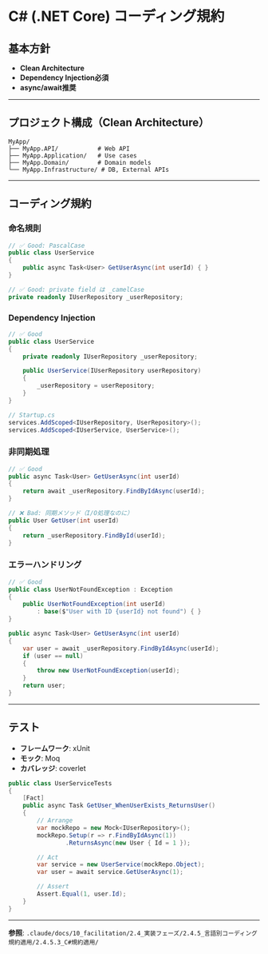 # C# (.NET Core) コーディング規約

## 基本方針

- **Clean Architecture**
- **Dependency Injection必須**
- **async/await推奨**

---

## プロジェクト構成（Clean Architecture）

```
MyApp/
├── MyApp.API/           # Web API
├── MyApp.Application/   # Use cases
├── MyApp.Domain/        # Domain models
└── MyApp.Infrastructure/ # DB, External APIs
```

---

## コーディング規約

### 命名規則

```csharp
// ✅ Good: PascalCase
public class UserService
{
    public async Task<User> GetUserAsync(int userId) { }
}

// ✅ Good: private field は _camelCase
private readonly IUserRepository _userRepository;
```

### Dependency Injection

```csharp
// ✅ Good
public class UserService
{
    private readonly IUserRepository _userRepository;

    public UserService(IUserRepository userRepository)
    {
        _userRepository = userRepository;
    }
}

// Startup.cs
services.AddScoped<IUserRepository, UserRepository>();
services.AddScoped<IUserService, UserService>();
```

### 非同期処理

```csharp
// ✅ Good
public async Task<User> GetUserAsync(int userId)
{
    return await _userRepository.FindByIdAsync(userId);
}

// ❌ Bad: 同期メソッド（I/O処理なのに）
public User GetUser(int userId)
{
    return _userRepository.FindById(userId);
}
```

### エラーハンドリング

```csharp
// ✅ Good
public class UserNotFoundException : Exception
{
    public UserNotFoundException(int userId)
        : base($"User with ID {userId} not found") { }
}

public async Task<User> GetUserAsync(int userId)
{
    var user = await _userRepository.FindByIdAsync(userId);
    if (user == null)
    {
        throw new UserNotFoundException(userId);
    }
    return user;
}
```

---

## テスト

- **フレームワーク**: xUnit
- **モック**: Moq
- **カバレッジ**: coverlet

```csharp
public class UserServiceTests
{
    [Fact]
    public async Task GetUser_WhenUserExists_ReturnsUser()
    {
        // Arrange
        var mockRepo = new Mock<IUserRepository>();
        mockRepo.Setup(r => r.FindByIdAsync(1))
                .ReturnsAsync(new User { Id = 1 });

        // Act
        var service = new UserService(mockRepo.Object);
        var user = await service.GetUserAsync(1);

        // Assert
        Assert.Equal(1, user.Id);
    }
}
```

---

**参照**: `.claude/docs/10_facilitation/2.4_実装フェーズ/2.4.5_言語別コーディング規約適用/2.4.5.3_C#規約適用/`
